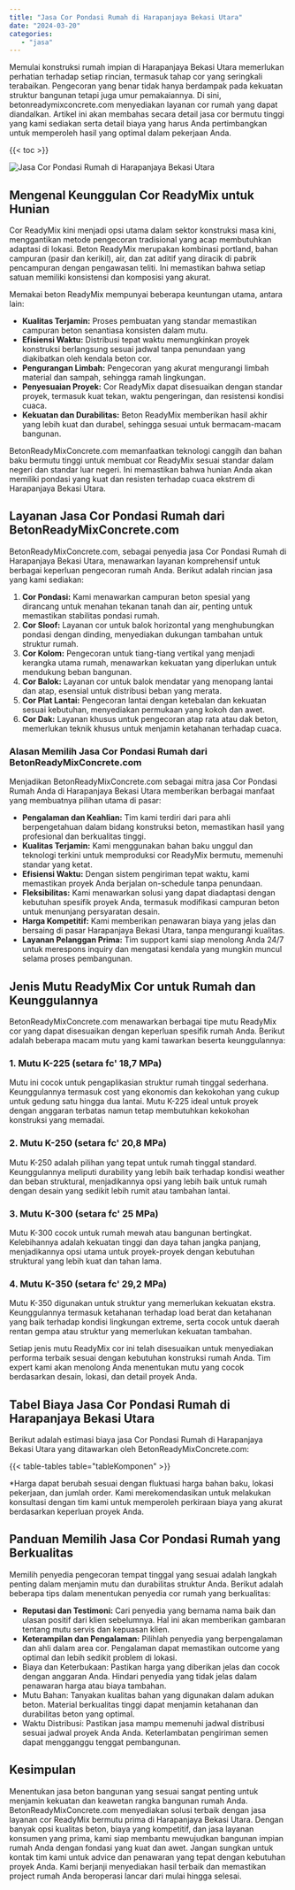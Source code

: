 ```yaml
---
title: "Jasa Cor Pondasi Rumah di Harapanjaya Bekasi Utara"
date: "2024-03-20"
categories: 
   - "jasa"
---
```


Memulai konstruksi rumah impian di Harapanjaya Bekasi Utara memerlukan perhatian terhadap setiap rincian, termasuk tahap cor yang seringkali terabaikan. Pengecoran yang benar tidak hanya berdampak pada kekuatan struktur bangunan tetapi juga umur pemakaiannya. Di sini, betonreadymixconcrete.com menyediakan layanan cor rumah yang dapat diandalkan. Artikel ini akan membahas secara detail jasa cor bermutu tinggi yang kami sediakan serta detail biaya yang harus Anda pertimbangkan untuk memperoleh hasil yang optimal dalam pekerjaan Anda.

{{< toc >}}

![Jasa Cor Pondasi Rumah di Harapanjaya Bekasi Utara](https://betoncor8.github.io/cor/harga-beton-readymix-concrete%20(29).png)

## Mengenal Keunggulan Cor ReadyMix untuk Hunian

Cor ReadyMix kini menjadi opsi utama dalam sektor konstruksi masa kini, menggantikan metode pengecoran tradisional yang acap membutuhkan adaptasi di lokasi. Beton ReadyMix merupakan kombinasi portland, bahan campuran (pasir dan kerikil), air, dan zat aditif yang diracik di pabrik pencampuran dengan pengawasan teliti. Ini memastikan bahwa setiap satuan memiliki konsistensi dan komposisi yang akurat.

Memakai beton ReadyMix mempunyai beberapa keuntungan utama, antara lain:

- **Kualitas Terjamin:** Proses pembuatan yang standar memastikan campuran beton senantiasa konsisten dalam mutu.
- **Efisiensi Waktu:** Distribusi tepat waktu memungkinkan proyek konstruksi berlangsung sesuai jadwal tanpa penundaan yang diakibatkan oleh kendala beton cor.
- **Pengurangan Limbah:** Pengecoran yang akurat mengurangi limbah material dan sampah, sehingga ramah lingkungan.
- **Penyesuaian Proyek:** Cor ReadyMix dapat disesuaikan dengan standar proyek, termasuk kuat tekan, waktu pengeringan, dan resistensi kondisi cuaca.
- **Kekuatan dan Durabilitas:** Beton ReadyMix memberikan hasil akhir yang lebih kuat dan durabel, sehingga sesuai untuk bermacam-macam bangunan.

BetonReadyMixConcrete.com memanfaatkan teknologi canggih dan bahan baku bermutu tinggi untuk membuat cor ReadyMix sesuai standar dalam negeri dan standar luar negeri. Ini memastikan bahwa hunian Anda akan memiliki pondasi yang kuat dan resisten terhadap cuaca ekstrem di Harapanjaya Bekasi Utara.

## Layanan Jasa Cor Pondasi Rumah dari BetonReadyMixConcrete.com

BetonReadyMixConcrete.com, sebagai penyedia jasa Cor Pondasi Rumah di Harapanjaya Bekasi Utara, menawarkan layanan komprehensif untuk berbagai keperluan pengecoran rumah Anda. Berikut adalah rincian jasa yang kami sediakan:

1. **Cor Pondasi:** Kami menawarkan campuran beton spesial yang dirancang untuk menahan tekanan tanah dan air, penting untuk memastikan stabilitas pondasi rumah.
2. **Cor Sloof:** Layanan cor untuk balok horizontal yang menghubungkan pondasi dengan dinding, menyediakan dukungan tambahan untuk struktur rumah.
3. **Cor Kolom:** Pengecoran untuk tiang-tiang vertikal yang menjadi kerangka utama rumah, menawarkan kekuatan yang diperlukan untuk mendukung beban bangunan.
4. **Cor Balok:** Layanan cor untuk balok mendatar yang menopang lantai dan atap, esensial untuk distribusi beban yang merata.
5. **Cor Plat Lantai:** Pengecoran lantai dengan ketebalan dan kekuatan sesuai kebutuhan, menyediakan permukaan yang kokoh dan awet.
6. **Cor Dak:** Layanan khusus untuk pengecoran atap rata atau dak beton, memerlukan teknik khusus untuk menjamin ketahanan terhadap cuaca.

### Alasan Memilih Jasa Cor Pondasi Rumah dari BetonReadyMixConcrete.com

Menjadikan BetonReadyMixConcrete.com sebagai mitra jasa Cor Pondasi Rumah Anda di Harapanjaya Bekasi Utara memberikan berbagai manfaat yang membuatnya pilihan utama di pasar:

- **Pengalaman dan Keahlian:** Tim kami terdiri dari para ahli berpengetahuan dalam bidang konstruksi beton, memastikan hasil yang profesional dan berkualitas tinggi.
- **Kualitas Terjamin:** Kami menggunakan bahan baku unggul dan teknologi terkini untuk memproduksi cor ReadyMix bermutu, memenuhi standar yang ketat.
- **Efisiensi Waktu:** Dengan sistem pengiriman tepat waktu, kami memastikan proyek Anda berjalan on-schedule tanpa penundaan.
- **Fleksibilitas:** Kami menawarkan solusi yang dapat diadaptasi dengan kebutuhan spesifik proyek Anda, termasuk modifikasi campuran beton untuk menunjang persyaratan desain.
- **Harga Kompetitif:** Kami memberikan penawaran biaya yang jelas dan bersaing di pasar Harapanjaya Bekasi Utara, tanpa mengurangi kualitas.
- **Layanan Pelanggan Prima:** Tim support kami siap menolong Anda 24/7 untuk merespons inquiry dan mengatasi kendala yang mungkin muncul selama proses pembangunan.

## Jenis Mutu ReadyMix Cor untuk Rumah dan Keunggulannya

BetonReadyMixConcrete.com menawarkan berbagai tipe mutu ReadyMix cor yang dapat disesuaikan dengan keperluan spesifik rumah Anda. Berikut adalah beberapa macam mutu yang kami tawarkan beserta keunggulannya:

### 1\. Mutu K-225 (setara fc' 18,7 MPa)

Mutu ini cocok untuk pengaplikasian struktur rumah tinggal sederhana. Keunggulannya termasuk cost yang ekonomis dan kekokohan yang cukup untuk gedung satu hingga dua lantai. Mutu K-225 ideal untuk proyek dengan anggaran terbatas namun tetap membutuhkan kekokohan konstruksi yang memadai.

### 2\. Mutu K-250 (setara fc' 20,8 MPa)

Mutu K-250 adalah pilihan yang tepat untuk rumah tinggal standard. Keunggulannya meliputi durability yang lebih baik terhadap kondisi weather dan beban struktural, menjadikannya opsi yang lebih baik untuk rumah dengan desain yang sedikit lebih rumit atau tambahan lantai.

### 3\. Mutu K-300 (setara fc' 25 MPa)

Mutu K-300 cocok untuk rumah mewah atau bangunan bertingkat. Kelebihannya adalah kekuatan tinggi dan daya tahan jangka panjang, menjadikannya opsi utama untuk proyek-proyek dengan kebutuhan struktural yang lebih kuat dan tahan lama.

### 4\. Mutu K-350 (setara fc' 29,2 MPa)

Mutu K-350 digunakan untuk struktur yang memerlukan kekuatan ekstra. Keunggulannya termasuk ketahanan terhadap load berat dan ketahanan yang baik terhadap kondisi lingkungan extreme, serta cocok untuk daerah rentan gempa atau struktur yang memerlukan kekuatan tambahan.

Setiap jenis mutu ReadyMix cor ini telah disesuaikan untuk menyediakan performa terbaik sesuai dengan kebutuhan konstruksi rumah Anda. Tim expert kami akan menolong Anda menentukan mutu yang cocok berdasarkan desain, lokasi, dan detail proyek Anda.

## Tabel Biaya Jasa Cor Pondasi Rumah di Harapanjaya Bekasi Utara

Berikut adalah estimasi biaya jasa Cor Pondasi Rumah di Harapanjaya Bekasi Utara yang ditawarkan oleh BetonReadyMixConcrete.com:

{{< table-tables table="tableKomponen" >}}

\*Harga dapat berubah sesuai dengan fluktuasi harga bahan baku, lokasi pekerjaan, dan jumlah order. Kami merekomendasikan untuk melakukan konsultasi dengan tim kami untuk memperoleh perkiraan biaya yang akurat berdasarkan keperluan proyek Anda.

## Panduan Memilih Jasa Cor Pondasi Rumah yang Berkualitas

Memilih penyedia pengecoran tempat tinggal yang sesuai adalah langkah penting dalam menjamin mutu dan durabilitas struktur Anda. Berikut adalah beberapa tips dalam menentukan penyedia cor rumah yang berkualitas:

- **Reputasi dan Testimoni:** Cari penyedia yang bernama nama baik dan ulasan positif dari klien sebelumnya. Hal ini akan memberikan gambaran tentang mutu servis dan kepuasan klien.
- **Keterampilan dan Pengalaman:** Pilihlah penyedia yang berpengalaman dan ahli dalam area cor. Pengalaman dapat memastikan outcome yang optimal dan lebih sedikit problem di lokasi.
- Biaya dan Keterbukaan: Pastikan harga yang diberikan jelas dan cocok dengan anggaran Anda. Hindari penyedia yang tidak jelas dalam penawaran harga atau biaya tambahan.
- Mutu Bahan: Tanyakan kualitas bahan yang digunakan dalam adukan beton. Material berkualitas tinggi dapat menjamin ketahanan dan durabilitas beton yang optimal.
- Waktu Distribusi: Pastikan jasa mampu memenuhi jadwal distribusi sesuai jadwal proyek Anda Anda. Keterlambatan pengiriman semen dapat mengganggu tenggat pembangunan.

## Kesimpulan

Menentukan jasa beton bangunan yang sesuai sangat penting untuk menjamin kekuatan dan keawetan rangka bangunan rumah Anda. BetonReadyMixConcrete.com menyediakan solusi terbaik dengan jasa layanan cor ReadyMix bermutu prima di Harapanjaya Bekasi Utara. Dengan banyak opsi kualitas beton, biaya yang kompetitif, dan jasa layanan konsumen yang prima, kami siap membantu mewujudkan bangunan impian rumah Anda dengan fondasi yang kuat dan awet. Jangan sungkan untuk kontak tim kami untuk advice dan penawaran yang tepat dengan kebutuhan proyek Anda. Kami berjanji menyediakan hasil terbaik dan memastikan project rumah Anda beroperasi lancar dari mulai hingga selesai.
